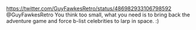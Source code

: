 https://twitter.com/GuyFawkesRetro/status/486982933106798592 @GuyFawkesRetro You think too small, what you need is to bring back the adventure game and force b-list celebrities to larp in space. :)